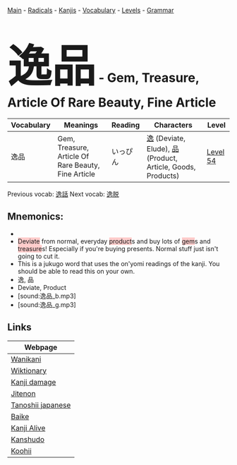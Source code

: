 <style> bigfont {font-size: 100px}</style>
[Main](../README.md) -
[Radicals](../radicals.md) -
[Kanjis](../kanjis.md) -
[Vocabulary](../vocabulary.md) -
[Levels](../levels.md) -
[Grammar](../grammar.md)
# <bigfont> 逸品</bigfont> - Gem, Treasure, Article Of Rare Beauty, Fine Article 

| Vocabulary | Meanings | Reading | Characters | Level |
| --- | --- | --- | --- | --- |
| 逸品 | Gem, Treasure, Article Of Rare Beauty, Fine Article | いっぴん |  [逸](../kanjis/逸.md) (Deviate, Elude), [品](../kanjis/品.md) (Product, Article, Goods, Products) | [Level 54](../levels/wk_level54.md) |

Previous vocab: [逸話](逸話.md) Next vocab: [逸脱](逸脱.md) 

## Mnemonics:

* 
* <span style="background-color:#ffcccb"> Deviate</span> from normal, everyday <span style="background-color:#ffcccb"> product</span>s and buy lots of <span style="background-color:#ffcccb"> gem</span>s and <span style="background-color:#ffcccb"> treasure</span>s! Especially if you're buying presents. Normal stuff just isn't going to cut it.
* This is a jukugo word that uses the on'yomi readings of the kanji. You should be able to read this on your own.
* 逸, 品
* Deviate, Product
* [sound:逸品_b.mp3]
* [sound:逸品_g.mp3]


## Links 

| Webpage |
| --- |
| [Wanikani          ](https://www.wanikani.com/kanji/逸品) |
| [Wiktionary        ](https://en.wiktionary.org/wiki/逸品) |
| [Kanji damage      ](http://www.kanjidamage.com/kanji/search?utf8=✓&q=逸品) |
| [Jitenon           ](https://jitenon.com/kanji/逸品) |
| [Tanoshii japanese ](https://www.tanoshiijapanese.com/dictionary/kanji.cfm?k=逸品) |
| [Baike             ](https://baike.baidu.com/item/逸品) |
| [Kanji Alive       ](https://app.kanjialive.com/逸品) |
| [Kanshudo          ](https://www.kanshudo.com/searchmn?q=逸品) |
| [Koohii            ](https://kanji.koohii.com/study/kanji/逸品) |
